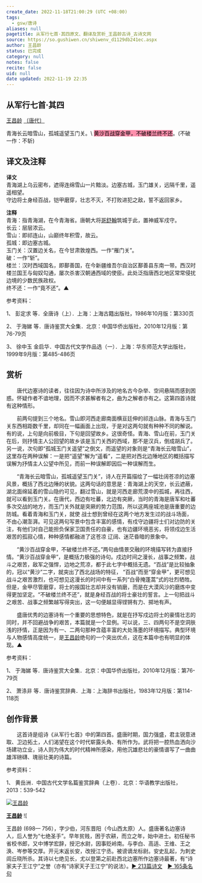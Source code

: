 ```yaml
---
create_date: 2022-11-18T21:00:29 (UTC +08:00)
tags:
  - gsw/唐诗
aliases: null
pagetitle: 从军行七首·其四原文、翻译及赏析_王昌龄古诗_古诗文网
source: https://so.gushiwen.cn/shiwenv_d1129db241ec.aspx
author: 王昌龄
status: 已完成
category: null
notes: false
recite: false
uid: null
date updated: 2022-11-19 22:35
---
```


## 从军行七首·其四

[王昌龄](https://so.gushiwen.cn/authorv_d9343fa5dac7.aspx) [〔唐代〕](https://so.gushiwen.cn/shiwens/default.aspx?cstr=%e5%94%90%e4%bb%a3)

青海长云暗雪山，孤城遥望玉门关。\ <mark style="background: #FF5582A6;">黄沙百战穿金甲，不破楼兰终不还</mark>。(不破 一作：不斩)

## 译文及注释

**译文**\
青海湖上乌云密布，遮得连绵雪山一片黯淡。边塞古城，玉门雄关，远隔千里，遥遥相望。\
守边将士身经百战，铠甲磨穿，壮志不灭，不打败进犯之敌，誓不返回家乡。

**注释**\
青海：指青海湖，在今青海省。唐朝大将[哥舒翰](https://so.gushiwen.cn/authorv_8d8e61019982.aspx)筑城于此，置神威军戍守。\
长云：层层浓云。\
雪山：即祁连山，山巅终年积雪，故云。\
孤城：即边塞古城。\
玉门关：汉置边关名，在今甘肃敦煌西。一作“雁门关”。\
破：一作“斩”。\
楼兰：汉时西域国名，即鄯善国，在今新疆维吾尔自治区鄯善县东南一带。西汉时楼兰国王与匈奴勾通，屡次杀害汉朝通西域的使臣。此处泛指唐西北地区常常侵扰边境的少数民族政权。\
终不还：一作“竟不还”。▲

参考资料：

1、 彭定求 等．全唐诗（上）．上海：上海古籍出版社，1986年10月版：第330页

2、 于海娣 等．唐诗鉴赏大全集．北京：中国华侨出版社，2010年12月版：第76-79页

3、 徐中玉 金启华．中国古代文学作品选（一）．上海：华东师范大学出版社，1999年9月版：第485-486页

## 赏析

　　唐代边塞诗的读者，往往因为诗中所涉及的地名古今杂举、空间悬隔而感到困惑。怀疑作者不谙地理，因而不求甚解者有之，曲为之解者亦有之。这第四首诗就有这种情形。

　　前两句提到三个地名。雪山即河西走廊南面横亘廷伸的祁连山脉。青海与玉门关东西相距数千里，却同在一幅画面上出现，于是对这两句就有种种不同的解说。有的说，上句是向前极目，下句是回望故乡。这很奇怪。青海、雪山在前，玉门关在后，则抒情主人公回望的故乡该是玉门关西的西域，那不是汉兵，倒成胡兵了。另一说，次句即“孤城玉门关遥望”之倒文，而遥望的对象则是“青海长云暗雪山”，这里存在两种误解：一是把“遥望”解为“遥看”，二是把对西北边陲地区的概括描写误解为抒情主人公望中所见，而前一种误解即因后一种误解而生。

　　“青海长云暗雪山，孤城遥望玉门关”，诗人在开篇描绘了一幅壮阔苍凉的边塞风景，概括了西北边陲的状貌。这两句话的意思是：青海湖上的天空，长云遮蔽，湖北面绵延着的雪山隐约可见，翻过雪山，就是河西走廊荒漠中的孤城，再往西，就可以看到玉门关。在唐代，西边有吐蕃，北边有突厥，当时的青海是唐军和吐蕃多次交战的地方，而玉门关外就是突厥的势力范围，所以这两座城池是唐重要的边防城。看着青海和玉门关，就使 战士想到曾经在这两个地方发生过的战斗场面，不由心潮澎湃。可见这两句写景中包含丰富的感情，有戍守边疆将士们对边防的关注，有他们对自己能担负保家卫国责任的自豪，也有边疆环境恶劣，将领戍边生活艰苦的孤寂心情，种种感情都融进了这苍凉 辽阔、迷茫昏暗的景象中。

　　“黄沙百战穿金甲，不破楼兰终不还。”两句由情景交融的环境描写转为直接抒情。“黄沙百战穿金甲”，是概括力极强的诗句。戍边时间之漫长，战事之频繁，战斗之艰苦，敌军之强悍，边地之荒凉，都于此七字中概括无遗。“百战”是比较抽象的，冠以“黄沙”二字，就突出了西北战场的特征， “百战”而至“穿金甲”，更可想见战斗之艰苦激烈，也可想见这漫长的时间中有一系列“白骨掩蓬蒿”式的壮烈牺牲。但是，金甲尽管磨穿，将士的报国壮志却并没有销磨，而是在大漠风沙的磨炼中变得更加坚定。“不破楼兰终不还”，就是身经百战的将士豪壮的誓言。上一句把战斗之艰苦、战事之频繁越写得突出，这一句便越显得铿锵有力、掷地有声。

　　盛唐优秀的边塞诗有一个重要的思想特色，就是在抒写戍边将士的豪情壮志的同时，并不回避战争的艰苦，本篇就是一个显例。可以说，三、四两句不是空洞肤浅的抒情，正是因为有一、二两句那种含蕴丰富的大处落墨的环境描写。典型环境与人物感情高度统一，是[王昌龄](https://so.gushiwen.cn/authorv_d9343fa5dac7.aspx)绝句的一个突出优点，这在本篇中也有明显的体现。▲

参考资料：

1、 于海娣 等．唐诗鉴赏大全集．北京：中国华侨出版社，2010年12月版：第76-79页

2、 萧涤非 等．唐诗鉴赏辞典．上海：上海辞书出版社，1983年12月版：第114-118页

## 创作背景

　　这首诗是组诗《从军行七首》中的第四首。盛唐时期，国力强盛，君主锐意进取、卫边拓土，人们渴望在这个时代崭露头角、有所作为。武将把一腔热血洒向沙场建功立业，诗人则为伟大的时代精神所感染，用他沉雄悲壮的豪情谱写了一曲曲雄浑磅礴、瑰丽壮美的诗篇。

参考资料：

1、 黄岳洲．中国古代文学名篇鉴赏辞典（上卷）．北京：华语教学出版社，2013：539-542

[![王昌龄](https://song.gushiwen.cn/authorImg/wangchangling.jpg)](https://so.gushiwen.cn/authorv_d9343fa5dac7.aspx)

[**王昌龄**](https://so.gushiwen.cn/authorv_d9343fa5dac7.aspx) ![

王昌龄 (698— 756），字少伯，河东晋阳（今山西太原）人。盛唐著名边塞诗人，后人誉为“七绝圣手”。早年贫贱，困于农耕，而立之年，始中进士。初任秘书省校书郎，又中博学宏辞，授汜水尉，因事贬岭南。与李白、高适、王维、王之涣、岑参等交厚。开元末返长安，改授江宁丞。被谤谪龙标尉。安史乱起，为刺史闾丘晓所杀。其诗以七绝见长，尤以登第之前赴西北边塞所作边塞诗最著，有“诗家夫子王江宁”之誉（亦有“诗家天子王江宁”的说法）。[► 213篇诗文](https://so.gushiwen.cn/shiwens/default.aspx?astr=%e7%8e%8b%e6%98%8c%e9%be%84)　[► 165条名句](https://so.gushiwen.cn/mingjus/default.aspx?astr=%e7%8e%8b%e6%98%8c%e9%be%84)
